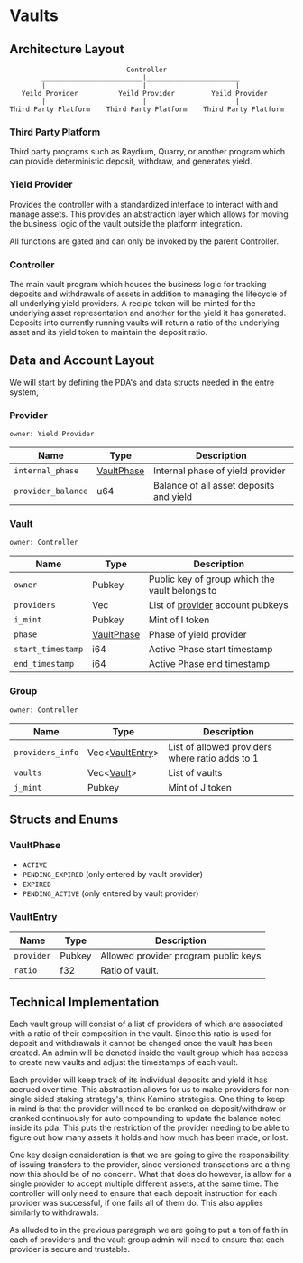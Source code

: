# Vaults
## Architecture Layout
```
                             Controller
        _________________________|_______________________
        |                        |                      |
   Yeild Provider          Yeild Provider         Yeild Provider
        |                        |                      |
Third Party Platform    Third Party Platform    Third Party Platform
```

### Third Party Platform
Third party programs such as Raydium, Quarry, or another program which can provide deterministic deposit,
withdraw, and generates yield.

### Yield Provider
Provides the controller with a standardized interface to interact with and manage assets. This provides
an abstraction layer which allows for moving the business logic of the vault outside the platform integration.

All functions are gated and can only be invoked by the parent Controller.

### Controller
The main vault program which houses the business logic for tracking deposits and withdrawals of assets in addition to
managing the lifecycle of all underlying yield providers. A recipe token will be minted for the underlying asset representation
and another for the yield it has generated. Deposits into currently running vaults will return a ratio of the underlying asset
and its yield token to maintain the deposit ratio.

## Data and Account Layout
We will start by defining the PDA's and data structs needed in the entre system,

### Provider 
`owner: Yield Provider`

| Name               | Type                      | Description                             |
|--------------------|---------------------------|-----------------------------------------|
| `internal_phase`   | [VaultPhase](#VaultPhase) | Internal phase of yield provider        |
| `provider_balance` | u64                       | Balance of all asset deposits and yield |

### Vault 
`owner: Controller`

| Name              | Type                      | Description                                    |
|-------------------|---------------------------|------------------------------------------------|
| `owner`           | Pubkey                    | Public key of group which the vault belongs to |
| `providers`       | Vec<Pubkey>               | List of [provider](#Provider) account pubkeys  |
| `i_mint`          | Pubkey                    | Mint of I token                                |
| `phase`           | [VaultPhase](#VaultPhase) | Phase of yield provider                        |
| `start_timestamp` | i64                       | Active Phase start timestamp                   |
| `end_timestamp`   | i64                       | Active Phase end timestamp                     |

### Group
`owner: Controller`

| Name             | Type                           | Description                                     |
|------------------|--------------------------------|-------------------------------------------------|
| `providers_info` | Vec<[VaultEntry](#VaultEntry)> | List of allowed providers where ratio adds to 1 |
| `vaults`         | Vec<[Vault](#Vault)>           | List of vaults                                  |
| `j_mint`         | Pubkey                         | Mint of J token                                 |

## Structs and Enums
### VaultPhase
 - `ACTIVE`
 - `PENDING_EXPIRED` (only entered by vault provider)
 - `EXPIRED`
 - `PENDING_ACTIVE` (only entered by vault provider)

### VaultEntry
| Name       | Type   | Description                          |
|------------|--------|--------------------------------------|
| `provider` | Pubkey | Allowed provider program public keys |
| `ratio`    | f32    | Ratio of vault.                      |

## Technical Implementation
Each vault group will consist of a list of providers of which are associated with a ratio of their 
composition in the vault. Since this ratio is used for deposit and withdrawals it cannot be changed once
the vault has been created. An admin will be denoted inside the vault group which has access to create new vaults and 
adjust the timestamps of each vault.

Each provider will keep track of its individual deposits and yield it has accrued over time. This abstraction
allows for us to make providers for non-single sided staking strategy's, think Kamino strategies. One thing to keep
in mind is that the provider will need to be cranked on deposit/withdraw or cranked continuously for auto compounding
to update the balance noted inside its pda. This puts the restriction of the provider needing to be able to figure out
how many assets it holds and how much has been made, or lost.

One key design consideration is that we are going to give the responsibility of issuing transfers to the provider, since
versioned transactions are a thing now this should be of no concern. What that does do however, is allow for a single provider to accept
multiple different assets, at the same time. The controller will only need to ensure that each deposit instruction for each provider
was successful, if one fails all of them do. This also applies similarly to withdrawals.

As alluded to in the previous paragraph we are going to put a ton of faith in each of providers and the vault group admin will need
to ensure that each provider is secure and trustable.
